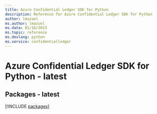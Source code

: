 ```yaml
---
title: Azure Confidential Ledger SDK for Python
description: Reference for Azure Confidential Ledger SDK for Python
author: lmazuel
ms.author: lmazuel
ms.data: 01/16/2023
ms.topic: reference
ms.devlang: python
ms.service: confidentialledger
---
```

# Azure Confidential Ledger SDK for Python - latest
## Packages - latest
[!INCLUDE [packages](confidential-ledger-index.md)]
